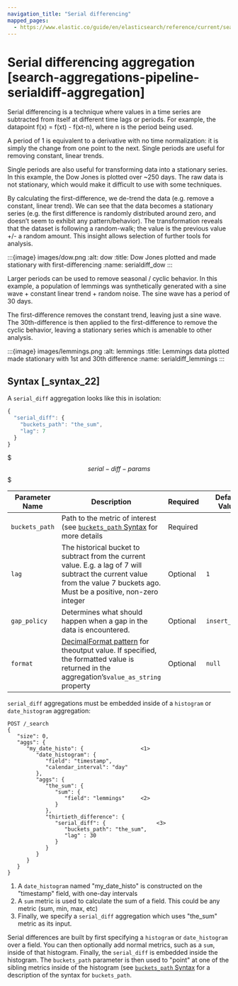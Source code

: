 ```yaml
---
navigation_title: "Serial differencing"
mapped_pages:
  - https://www.elastic.co/guide/en/elasticsearch/reference/current/search-aggregations-pipeline-serialdiff-aggregation.html
---
```


# Serial differencing aggregation [search-aggregations-pipeline-serialdiff-aggregation]


Serial differencing is a technique where values in a time series are subtracted from itself at different time lags or periods. For example, the datapoint f(x) = f(xt) - f(xt-n), where n is the period being used.

A period of 1 is equivalent to a derivative with no time normalization: it is simply the change from one point to the next. Single periods are useful for removing constant, linear trends.

Single periods are also useful for transforming data into a stationary series. In this example, the Dow Jones is plotted over ~250 days. The raw data is not stationary, which would make it difficult to use with some techniques.

By calculating the first-difference, we de-trend the data (e.g. remove a constant, linear trend). We can see that the data becomes a stationary series (e.g. the first difference is randomly distributed around zero, and doesn’t seem to exhibit any pattern/behavior). The transformation reveals that the dataset is following a random-walk; the value is the previous value +/- a random amount. This insight allows selection of further tools for analysis.

:::{image} images/dow.png
:alt: dow
:title: Dow Jones plotted and made stationary with first-differencing
:name: serialdiff_dow
:::

Larger periods can be used to remove seasonal / cyclic behavior. In this example, a population of lemmings was synthetically generated with a sine wave + constant linear trend + random noise. The sine wave has a period of 30 days.

The first-difference removes the constant trend, leaving just a sine wave. The 30th-difference is then applied to the first-difference to remove the cyclic behavior, leaving a stationary series which is amenable to other analysis.

:::{image} images/lemmings.png
:alt: lemmings
:title: Lemmings data plotted made stationary with 1st and 30th difference
:name: serialdiff_lemmings
:::

## Syntax [_syntax_22]

A `serial_diff` aggregation looks like this in isolation:

```js
{
  "serial_diff": {
    "buckets_path": "the_sum",
    "lag": 7
  }
}
```

$$$serial-diff-params$$$

| Parameter Name | Description | Required | Default Value |
| --- | --- | --- | --- |
| `buckets_path` | Path to the metric of interest (see [`buckets_path` Syntax](/reference/aggregations/pipeline.md#buckets-path-syntax) for more details | Required |  |
| `lag` | The historical bucket to subtract from the current value. E.g. a lag of 7 will subtract the current value from the value 7 buckets ago. Must be a positive, non-zero integer | Optional | `1` |
| `gap_policy` | Determines what should happen when a gap in the data is encountered. | Optional | `insert_zeros` |
| `format` | [DecimalFormat pattern](https://docs.oracle.com/en/java/javase/11/docs/api/java.base/java/text/DecimalFormat.md) for theoutput value. If specified, the formatted value is returned in the aggregation’s`value_as_string` property | Optional | `null` |

`serial_diff` aggregations must be embedded inside of a `histogram` or `date_histogram` aggregation:

```console
POST /_search
{
   "size": 0,
   "aggs": {
      "my_date_histo": {                  <1>
         "date_histogram": {
            "field": "timestamp",
            "calendar_interval": "day"
         },
         "aggs": {
            "the_sum": {
               "sum": {
                  "field": "lemmings"     <2>
               }
            },
            "thirtieth_difference": {
               "serial_diff": {                <3>
                  "buckets_path": "the_sum",
                  "lag" : 30
               }
            }
         }
      }
   }
}
```

1. A `date_histogram` named "my_date_histo" is constructed on the "timestamp" field, with one-day intervals
2. A `sum` metric is used to calculate the sum of a field. This could be any metric (sum, min, max, etc)
3. Finally, we specify a `serial_diff` aggregation which uses "the_sum" metric as its input.


Serial differences are built by first specifying a `histogram` or `date_histogram` over a field. You can then optionally add normal metrics, such as a `sum`, inside of that histogram. Finally, the `serial_diff` is embedded inside the histogram. The `buckets_path` parameter is then used to "point" at one of the sibling metrics inside of the histogram (see [`buckets_path` Syntax](/reference/aggregations/pipeline.md#buckets-path-syntax) for a description of the syntax for `buckets_path`.


